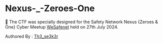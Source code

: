 # Nexus-_-Zeroes-One

🎯 The CTF was specially designed for the Safety Network Nexus {Zeroes & One} Cyber Meetup [WeSafenet](https://instagram.com/wesafenet) held on 27th July 2024.

Authored By : [Th3_se3k3r](https://github.com/Th3-Seek3r)
